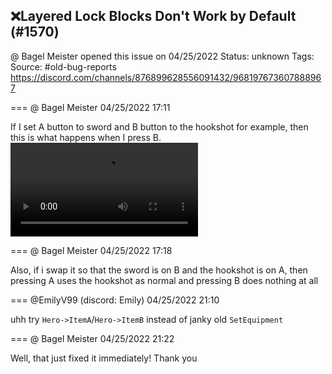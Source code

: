 ## ❌Layered Lock Blocks Don't Work by Default (#1570)
@ Bagel Meister opened this issue on 04/25/2022
Status: unknown
Tags: 
Source: #old-bug-reports https://discord.com/channels/876899628556091432/968197673607888967


=== @ Bagel Meister 04/25/2022 17:11

If I set A button to sword and B button to the hookshot for example, then this is what happens when I press B.
![image](https://cdn.discordapp.com/attachments/968197673607888967/968197680985669682/bug.mp4?ex=65e600db&is=65d38bdb&hm=adfd9baede9f8b370631d5543ac91e14c5e4ec3957491473038071088b028600&)

=== @ Bagel Meister 04/25/2022 17:18

Also, if i swap it so that the sword is on B and the hookshot is on A, then pressing A uses the hookshot as normal and pressing B does nothing at all

=== @EmilyV99 (discord: Emily) 04/25/2022 21:10

uhh
try `Hero->ItemA`/`Hero->ItemB` instead of janky old `SetEquipment`

=== @ Bagel Meister 04/25/2022 21:22

Well, that just fixed it immediately! Thank you
